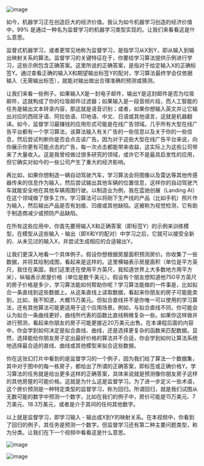 ![image](https://github.com/user-attachments/assets/e4b59c94-7dde-4c95-a321-db1fc4ff0248)


如今，机器学习正在创造巨大的经济价值。我认为如今机器学习创造的经济价值中，99% 是通过一种名为监督学习的机器学习类型实现的。让我们来看看这是什么意思。

监督式机器学习，或者更常见地称为监督学习，是指学习从X到Y，即从输入到输出映射关系的算法。监督学习的关键特征在于，你要给学习算法提供示例进行学习，这些示例包含正确答案。这里所说的正确答案，是指对于给定输入X的正确标签Y。通过查看正确的输入X和期望输出标签Y的配对，学习算法最终学会仅依据输入（无需输出标签），就能对输出做出合理准确的预测或猜测。

让我们来看一些例子。如果输入X是一封电子邮件，输出Y是这封邮件是否为垃圾邮件，这就构成了你的垃圾邮件过滤器；如果输入是一段音频片段，而人工智能的任务是输出文本转录内容，那这就是语音识别；或者，如果你想输入英文并让它输出对应的西班牙语、阿拉伯语、印地语、中文、日语或其他语言，这就是机器翻译。如今，监督学习最赚钱的应用形式可能是在线广告领域。几乎所有大型在线广告平台都有一个学习算法，该算法输入有关广告的一些信息以及关于你的一些信息，然后尝试判断你是否会点击该广告。因为对于这些大型在线广告平台来说，向你展示你更有可能点击的广告，每一次点击都能带来收益，这实际上为这些公司带来了大量收入。这是我曾经做过很多研究的领域，或许它不是最具启发性的应用，但它确实对如今的一些公司产生了重大的经济影响。

再比如，如果你想制造一辆自动驾驶汽车，学习算法会将图像以及雷达等其他传感器传来的信息作为输入，然后尝试输出其他车辆的位置信息，这样你的自动驾驶汽车就能安全地在其他车辆周围行驶。以制造业为例，我在蓝驰创展（Landing AI）在这个领域做了很多工作。学习算法可以将刚下生产线的产品（比如手机）照片作为输入，然后输出产品是否有划痕、凹痕或其他缺陷。这被称为视觉检测，它有助于制造商减少或预防产品缺陷。

在所有这些应用中，你首先要用输入X和正确答案（即标签Y）的示例来训练模型。在模型从这些输入 - 输出（即X和Y的配对）中学习之后，它就可以接受全新的、从未见过的输入X，并尝试生成相应的合适输出Y。

让我们更深入地看一个具体例子。假设你想根据房屋面积预测房价。你收集了一些数据，并将其绘制成图，看起来是这样的。这里横轴表示房屋面积（单位是平方英尺，我住在美国，我们这里还在使用平方英尺，我知道世界上大多数地方用平方米），纵轴表示房屋价格（单位是数千美元）。假设有个朋友想知道他750平方英尺的房子价格是多少，学习算法能如何帮助你呢？学习算法能做的一件事是，比如拟合一条直线到这些数据上。从这条直线上读取数据，看起来你朋友的房子可能能卖到，比如，我不知道，大概15万美元。但拟合直线并不是你唯一可以使用的学习算法，还有其他算法可能更适用于这个应用场景。例如，与拟合直线不同，你可能会认为拟合一条曲线更好，曲线所代表的函数比直线稍微复杂一些。如果你这样做并进行预测，看起来你朋友的房子可能更接近20万美元出售。在本课程后面的内容中，你会学到如何决定是拟合直线、曲线，还是选择更复杂的函数来匹配数据。显然，选择能给你朋友房子定出最好价格的算法并不合适，你会学到如何让算法系统地选择最合适的直线、曲线或其他模型来拟合这些数据。

你在这张幻灯片中看到的是监督学习的一个例子，因为我们给了算法一个数据集，其中对于图中的每一栋房子，都给出了所谓的正确答案，即标签或正确价格Y。学习算法的任务就是给出更多这样的正确答案，具体来说就是预测像你朋友房子这样的其他房屋的可能价格。这就是为什么这是监督学习。为了进一步定义一些术语，这个房价预测是一种特定类型的监督学习，称为回归。所谓回归，就是我们试图从无数可能的数字中预测一个数字，比如在我们的例子中，房价可能是15万美元、7万美元、18.3万美元，或者是介于其间的任何其他数字。

以上就是监督学习，即学习输入 - 输出或X到Y的映射关系。在本视频中，你看到了回归的例子，其任务是预测一个数字。但监督学习还有第二种主要问题类型，称为分类。让我们在下一个视频中看看这是什么意思。 


![image](https://github.com/user-attachments/assets/7a3ce3eb-9bc5-4f50-8b32-c33465e28d33)

![image](https://github.com/user-attachments/assets/28cc3ca8-6bfc-4558-ad53-e4db9df29c8b)


